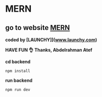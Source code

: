 # MERN

## go to website [MERN]()

<b>coded by [LAUNCHY]](www.launchy.com)</b>

**HAVE FUN 👌**
**Thanks, Abdelrahman Atef**

**cd backend**

```
npm install
```

**run backend**

```
npm run dev
```
